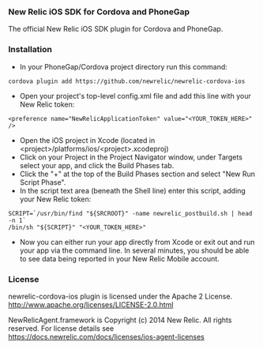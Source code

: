 ### New Relic iOS SDK for Cordova and PhoneGap

The official New Relic iOS SDK plugin for Cordova and PhoneGap.

### Installation

- In your PhoneGap/Cordova project directory run this command:
```
cordova plugin add https://github.com/newrelic/newrelic-cordova-ios
```
- Open your project's top-level config.xml file and add this line with your New Relic token:
```
<preference name="NewRelicApplicationToken" value="<YOUR_TOKEN_HERE>" />
```
- Open the iOS project in Xcode (located in \<project\>/platforms/ios/\<project\>.xcodeproj)
- Click on your Project in the Project Navigator window, under Targets select your app, and click the Build Phases tab.
- Click the "+" at the top of the Build Phases section and select "New Run Script Phase".
- In the script text area (beneath the Shell line) enter this script, adding your New Relic token:
```
SCRIPT=`/usr/bin/find "${SRCROOT}" -name newrelic_postbuild.sh | head -n 1`
/bin/sh "${SCRIPT}" "<YOUR_TOKEN_HERE>"
```
- Now you can either run your app directly from Xcode or exit out and run your app via the command line. In several minutes, you should be able to see data being reported in your New Relic Mobile account.

### License

newrelic-cordova-ios plugin is licensed under the Apache 2 License. http://www.apache.org/licenses/LICENSE-2.0.html

NewRelicAgent.framework is Copyright (c) 2014 New Relic. All rights reserved.
For license details see https://docs.newrelic.com/docs/licenses/ios-agent-licenses
